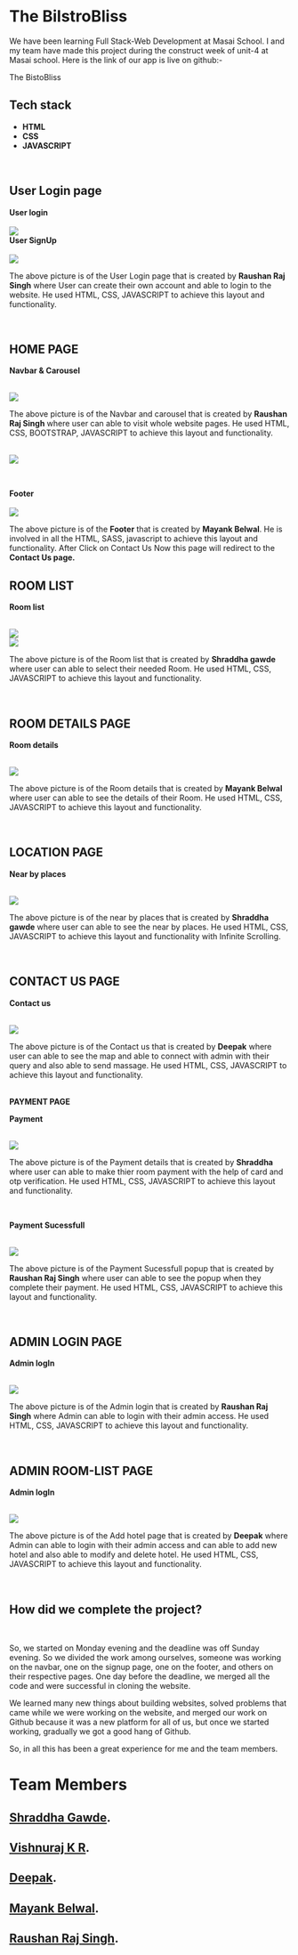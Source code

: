 # **The BilstroBliss**

<p>We have been learning Full Stack-Web Development at Masai School. I and my team have made this project during the construct week of unit-4 at Masai school. Here is the link of our app is live on github:- </p> 
<p<a href="https://neural-innovator-5123.netlify.app/">The BistoBliss</a></p>


## **Tech stack**
<ul>
<li><b>HTML</b></li>
<li><b>CSS</b></li>
<li><b>JAVASCRIPT</b></li>
</ul>
<br>

## **User Login page**
<b>User login</b>
<br>
<br>
<a href=""><img src="https://github.com/shraddha-gawde/neural-innovator-5123/assets/101090200/81a38f30-f795-4934-87ce-51b10a760fb8"></a>
<br>
<b>User SignUp</b>
<br>
<br>
<a href=""><img src="https://github.com/shraddha-gawde/neural-innovator-5123/assets/101090200/1ff5a158-1bbe-428c-a399-14c6bda20905"></a>
<br>

<p>The above picture is of the User Login page that is created by <b>Raushan Raj Singh</b> where User can create their own account and able to login to the website. He used HTML, CSS, JAVASCRIPT to achieve this layout and functionality.</p>
<br>

## **HOME PAGE**
<b>Navbar & Carousel</b>
<br>
<br>

<a href=""><img src="https://github.com/shraddha-gawde/neural-innovator-5123/assets/101090200/254b5388-9fd4-4088-ae81-71110f51bfd6"></a>
<br>

<p>The above picture is of the Navbar and carousel that is created by <b>Raushan Raj Singh</b> where user can able to visit whole website pages. He used HTML, CSS, BOOTSTRAP, JAVASCRIPT to achieve this layout and functionality.</p>
<br>

<img src="https://github.com/shraddha-gawde/neural-innovator-5123/assets/101090200/29a48c9f-e0fb-47af-adce-e1eb7fff748f">
<br>
<p></p>
<br>


<b>Footer</b>
<br>
<br>
<a href=""><img src="https://github.com/shraddha-gawde/neural-innovator-5123/assets/101090200/115cfa50-ebf0-429a-b10d-54365cf788b5"></a>
<br>
<p>The above picture is of the <b>Footer</b> that is created by <b>Mayank Belwal</b>. He is involved in all the HTML, SASS, javascript to achieve this layout and functionality. After Click on Contact Us Now this page will redirect to the <b>Contact Us page.</b></p>

## **ROOM LIST**
<b>Room list</b>
<br>
<br>

<a href=""><img src="https://github.com/shraddha-gawde/neural-innovator-5123/assets/101090200/a03f8cda-3c6f-4197-b265-ad871a24bb80"></a>
<br>
<a href=""><img src="https://github.com/shraddha-gawde/neural-innovator-5123/assets/101090200/f9174142-a198-49b7-afde-790aa7b93126"></a>
<br>
<p>The above picture is of the Room list that is created by <b>Shraddha gawde</b> where user can able to select their needed Room. He used HTML, CSS, JAVASCRIPT to achieve this layout and functionality.</p>
<br>

## **ROOM DETAILS PAGE**
<b>Room details</b>
<br>
<br>

<a href=""><img src="https://github.com/shraddha-gawde/neural-innovator-5123/assets/101090200/62aedd47-4eeb-43ba-b3c7-e3a6c94af20c"></a>
<br>

<p>The above picture is of the Room details that is created by <b>Mayank Belwal</b> where user can able to see the details of their Room. He used HTML, CSS, JAVASCRIPT to achieve this layout and functionality.</p>
<br>

## **LOCATION PAGE**
<b>Near by places</b>
<br>
<br>

<a href=""><img src="https://github.com/shraddha-gawde/neural-innovator-5123/assets/101090200/c605ea79-06de-4d51-b484-2ecb63257a3f"></a>
<br>

<p>The above picture is of the near by places that is created by <b>Shraddha gawde</b> where user can able to see the near by places. He used HTML, CSS, JAVASCRIPT to achieve this layout and functionality with Infinite Scrolling.</p>
<br>

## **CONTACT US PAGE**
<b>Contact us</b>
<br>
<br>

<a href=""><img src="https://github.com/shraddha-gawde/neural-innovator-5123/assets/101090200/fbaa7fd5-e2e4-4465-a990-bf2af1d8f301"></a>
<br>

<p>The above picture is of the Contact us that is created by <b>Deepak</b> where user can able to see the map and able to connect with admin with their query and also able to send massage. He used HTML, CSS, JAVASCRIPT to achieve this layout and functionality.</p>
<br

## **PAYMENT PAGE**
<b>Payment</b>
<br>
<br>

<a href=""><img src="https://github.com/shraddha-gawde/neural-innovator-5123/assets/101090200/a44eec3f-3d40-4ab0-8c14-13d3e7f5c20c"></a>
<br>

<p>The above picture is of the Payment details that is created by <b>Shraddha</b> where user can able to make thier room payment with the help of card and otp verification. He used HTML, CSS, JAVASCRIPT to achieve this layout and functionality.</p>
<br>

<b>Payment Sucessfull</b>
<br>
<br>

<a href=""><img src="https://github.com/shraddha-gawde/neural-innovator-5123/assets/101090200/c71d2386-e4a1-4a9c-982f-6df4f652cd80"></a>
<br>

<p>The above picture is of the Payment Sucessfull popup that is created by <b>Raushan Raj Singh</b> where user can able to see the popup when they complete their payment. He used HTML, CSS, JAVASCRIPT to achieve this layout and functionality.</p>
<br>

## **ADMIN LOGIN PAGE**
<b>Admin logIn</b>
<br>
<br>

<a href=""><img src="https://github.com/shraddha-gawde/neural-innovator-5123/assets/101090200/2d2d61e4-59e7-4ac1-a9a8-0bd0d790d255"></a>
<br>

<p>The above picture is of the Admin login that is created by <b>Raushan Raj Singh</b> where Admin can able to login with their admin access. He used HTML, CSS, JAVASCRIPT to achieve this layout and functionality.</p>
<br>

## **ADMIN ROOM-LIST PAGE**
<b>Admin logIn</b>
<br>
<br>

<a href=""><img src="https://github.com/shraddha-gawde/neural-innovator-5123/assets/101090200/9053c940-86ee-46bb-bfab-c9c3e0f98f97"></a>
<br>

<p>The above picture is of the Add hotel page that is created by <b>Deepak</b> where Admin can able to login with their admin access and can able to add new hotel and also able to modify and delete hotel. He used HTML, CSS, JAVASCRIPT to achieve this layout and functionality.</p>
<br>

## **How did we complete the project?**
<br>
<p>So, we started on Monday evening and the deadline was off Sunday evening. So we divided the work among ourselves, someone was working on the navbar, one on the signup page, one on the footer, and others on their respective pages. One day before the deadline, we merged all the code and were successful in cloning the website.</p>
<p>We learned many new things about building websites, solved problems that came while we were working on the website, and merged our work on Github because it was a new platform for all of us, but once we started working, gradually we got a good hang of Github.</p>
<p>So, in all this has been a great experience for me and the team members.</p>

# **Team Members**

## **[Shraddha Gawde](https://github.com/shraddha-gawde).**
## **[Vishnuraj K R](https://github.com/VishnurajKarockal).**
## **[Deepak](https://github.com/DEEPAK101020).**
## **[Mayank Belwal](https://github.com/MayankBelwal05).**
## **[Raushan Raj Singh](https://github.com/Raushan8505).**



